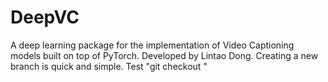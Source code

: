 # DeepVC
A deep learning package for the implementation of Video Captioning models built on top of PyTorch.
Developed by Lintao Dong.
Creating a new branch is quick and simple.
Test "git checkout <branch>"
